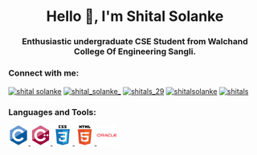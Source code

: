 <h1 align="center">Hello 👋, I'm Shital Solanke</h1>
<h3 align="center">Enthusiastic undergraduate CSE Student from Walchand College Of Engineering Sangli.</h3>

<h3 align="left">Connect with me:</h3>
<p align="left">
<a href="https://www.linkedin.com/in/shital-solanke-a5311a198/" target="blank"><img align="center" src="https://raw.githubusercontent.com/rahuldkjain/github-profile-readme-generator/master/src/images/icons/Social/linked-in-alt.svg" alt="shital solanke" height="30" width="40" /></a>
<a href="https://instagram.com/shital_solanke_" target="blank"><img align="center" src="https://raw.githubusercontent.com/rahuldkjain/github-profile-readme-generator/master/src/images/icons/Social/instagram.svg" alt="shital_solanke_" height="30" width="40" /></a>
<a href="https://www.codechef.com/users/shitals_29" target="blank"><img align="center" src="https://cdn.jsdelivr.net/npm/simple-icons@3.1.0/icons/codechef.svg" alt="shitals_29" height="30" width="40" /></a>
<a href="https://www.hackerrank.com/shitalsolanke" target="blank"><img align="center" src="https://raw.githubusercontent.com/rahuldkjain/github-profile-readme-generator/master/src/images/icons/Social/hackerrank.svg" alt="shitalsolanke" height="30" width="40" /></a>
<a href="https://www.leetcode.com/shitals" target="blank"><img align="center" src="https://raw.githubusercontent.com/rahuldkjain/github-profile-readme-generator/master/src/images/icons/Social/leet-code.svg" alt="shitals" height="30" width="40" /></a>
</p>

<h3 align="left">Languages and Tools:</h3>
<p align="left"> <a href="https://www.cprogramming.com/" target="_blank"> <img src="https://raw.githubusercontent.com/devicons/devicon/master/icons/c/c-original.svg" alt="c" width="40" height="40"/> </a> <a href="https://www.w3schools.com/cpp/" target="_blank"> <img src="https://raw.githubusercontent.com/devicons/devicon/master/icons/cplusplus/cplusplus-original.svg" alt="cplusplus" width="40" height="40"/> </a> <a href="https://www.w3schools.com/css/" target="_blank"> <img src="https://raw.githubusercontent.com/devicons/devicon/master/icons/css3/css3-original-wordmark.svg" alt="css3" width="40" height="40"/> </a> <a href="https://www.w3.org/html/" target="_blank"> <img src="https://raw.githubusercontent.com/devicons/devicon/master/icons/html5/html5-original-wordmark.svg" alt="html5" width="40" height="40"/> </a> <a href="https://www.oracle.com/" target="_blank"> <img src="https://raw.githubusercontent.com/devicons/devicon/master/icons/oracle/oracle-original.svg" alt="oracle" width="40" height="40"/> </a> </p>

